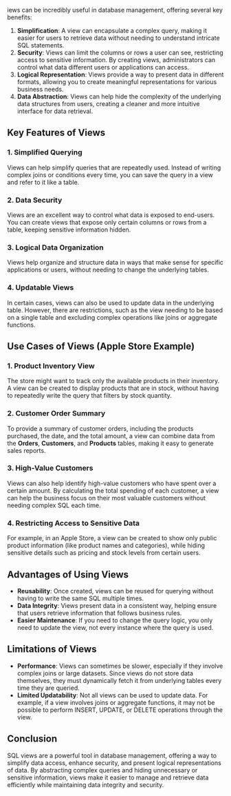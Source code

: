 iews can be incredibly useful in database management, offering several key benefits:

1. **Simplification**: A view can encapsulate a complex query, making it easier for users to retrieve data without needing to understand intricate SQL statements.
2. **Security**: Views can limit the columns or rows a user can see, restricting access to sensitive information. By creating views, administrators can control what data different users or applications can access.
3. **Logical Representation**: Views provide a way to present data in different formats, allowing you to create meaningful representations for various business needs.
4. **Data Abstraction**: Views can help hide the complexity of the underlying data structures from users, creating a cleaner and more intuitive interface for data retrieval.

## Key Features of Views

### 1. **Simplified Querying**
Views can help simplify queries that are repeatedly used. Instead of writing complex joins or conditions every time, you can save the query in a view and refer to it like a table.

### 2. **Data Security**
Views are an excellent way to control what data is exposed to end-users. You can create views that expose only certain columns or rows from a table, keeping sensitive information hidden.

### 3. **Logical Data Organization**
Views help organize and structure data in ways that make sense for specific applications or users, without needing to change the underlying tables.

### 4. **Updatable Views**
In certain cases, views can also be used to update data in the underlying table. However, there are restrictions, such as the view needing to be based on a single table and excluding complex operations like joins or aggregate functions.

## Use Cases of Views (Apple Store Example)

### 1. **Product Inventory View**
The store might want to track only the available products in their inventory. A view can be created to display products that are in stock, without having to repeatedly write the query that filters by stock quantity.

### 2. **Customer Order Summary**
To provide a summary of customer orders, including the products purchased, the date, and the total amount, a view can combine data from the **Orders**, **Customers**, and **Products** tables, making it easy to generate sales reports.

### 3. **High-Value Customers**
Views can also help identify high-value customers who have spent over a certain amount. By calculating the total spending of each customer, a view can help the business focus on their most valuable customers without needing complex SQL each time.

### 4. **Restricting Access to Sensitive Data**
For example, in an Apple Store, a view can be created to show only public product information (like product names and categories), while hiding sensitive details such as pricing and stock levels from certain users.

## Advantages of Using Views

- **Reusability**: Once created, views can be reused for querying without having to write the same SQL multiple times.
- **Data Integrity**: Views present data in a consistent way, helping ensure that users retrieve information that follows business rules.
- **Easier Maintenance**: If you need to change the query logic, you only need to update the view, not every instance where the query is used.

## Limitations of Views

- **Performance**: Views can sometimes be slower, especially if they involve complex joins or large datasets. Since views do not store data themselves, they must dynamically fetch it from underlying tables every time they are queried.
- **Limited Updatability**: Not all views can be used to update data. For example, if a view involves joins or aggregate functions, it may not be possible to perform INSERT, UPDATE, or DELETE operations through the view.

## Conclusion

SQL views are a powerful tool in database management, offering a way to simplify data access, enhance security, and present logical representations of data. By abstracting complex queries and hiding unnecessary or sensitive information, views make it easier to manage and retrieve data efficiently while maintaining data integrity and security.

